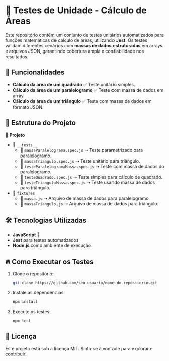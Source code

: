 # 🧪 Testes de Unidade - Cálculo de Áreas

Este repositório contém um conjunto de testes unitários automatizados para funções matemáticas de cálculo de áreas, utilizando **Jest**. 
Os testes validam diferentes cenários com **massas de dados estruturadas** em arrays e arquivos JSON, garantindo cobertura ampla e confiabilidade nos resultados.

## 📌 Funcionalidades

- **Cálculo da área de um quadrado** 
✅ Teste unitário simples.
- **Cálculo da área de um paralelogramo** 
✅ Teste com massa de dados em array.
- **Cálculo da área de um triângulo** 
✅ Teste com massa de dados em formato JSON.

## 🚀 Estrutura do Projeto

📂 **Projeto**
- 📁 `__tests__`
  - 📄 `massaParalelograma.spec.js` ➝ Teste parametrizado para paralelogramo.
  - 📄 `massaTriangulo.spec.js` ➝ Teste unitário para triângulo.
  - 📄 `testeParalelogramaMassa.spec.js` ➝ Teste com massa de dados do paralelogramo.
  - 📄 `testeQuadrado.spec.js` ➝ Teste simples para cálculo de quadrado.
  - 📄 `testeTrianguloMassa.spec.js` ➝ Teste usando massa de dados para triângulo.
- 📁 `fixtures`
  - 📄 `massa.js` ➝ Arquivo de massa de dados para paralelogramo.
  - 📄 `massaTriangulo.js` ➝ Arquivo de massa de dados para triângulo.

## 🛠 Tecnologias Utilizadas
- **JavaScript** 🚀
- **Jest** para testes automatizados
- **Node.js** como ambiente de execução

## 🔥 Como Executar os Testes
1. Clone o repositório:
   ```bash
   git clone https://github.com/seu-usuario/nome-do-repositorio.git
   ```
2. Instale as dependências:
   ```bash
   npm install
   ```
3. Execute os testes:
   ```bash
   npm test
   ```

## 📖 Licença
Este projeto está sob a licença MIT. Sinta-se à vontade para explorar e contribuir!
